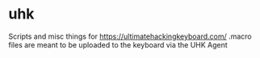 # uhk
Scripts and misc things for https://ultimatehackingkeyboard.com/
.macro files are meant to be uploaded to the keyboard via the UHK Agent
